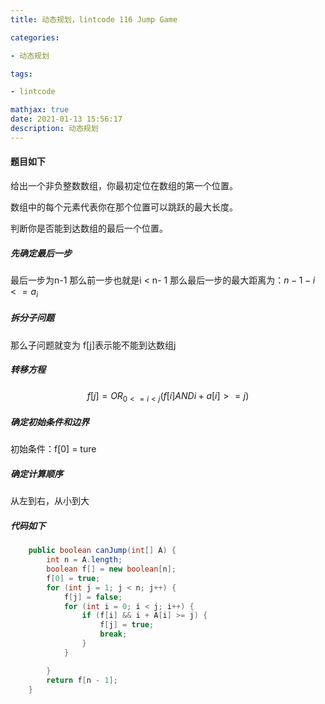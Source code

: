 ```yaml
---
title: 动态规划，lintcode 116 Jump Game

categories: 

- 动态规划

tags: 

- lintcode

mathjax: true
date: 2021-01-13 15:56:17
description: 动态规划
---
```


#### 题目如下

给出一个非负整数数组，你最初定位在数组的第一个位置。　　　

数组中的每个元素代表你在那个位置可以跳跃的最大长度。　　　　

判断你是否能到达数组的最后一个位置。

##### 先确定最后一步

最后一步为n-1
那么前一步也就是i < n- 1
那么最后一步的最大距离为：$n - 1 -i <= a_i$

##### 拆分子问题

那么子问题就变为 f[j]表示能不能到达数组j


##### 转移方程

$$ f[j] = OR_{ 0 <= i< j }(f[i] AND i + a[i] >= j) $$

##### 确定初始条件和边界

初始条件：f[0] = ture

##### 确定计算顺序

从左到右，从小到大

##### 代码如下

```java
    public boolean canJump(int[] A) {
        int n = A.length;
        boolean f[] = new boolean[n];
        f[0] = true;
        for (int j = 1; j < n; j++) {
            f[j] = false;
            for (int i = 0; i < j; i++) {
                if (f[i] && i + A[i] >= j) {
                    f[j] = true;
                    break;
                }
            }

        }
        return f[n - 1];
    }
```
